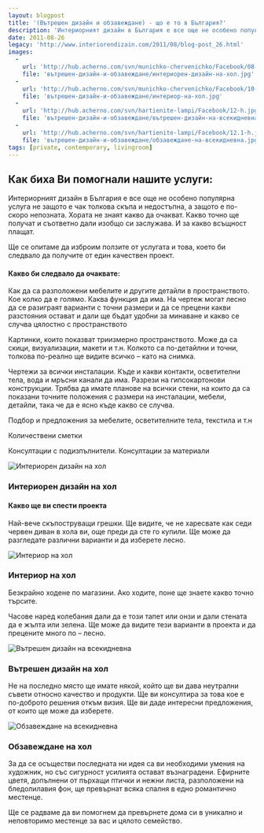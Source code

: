 ```yaml
---
layout: blogpost
title: '(Вътрешен дизайн и обзавеждане) - що е то в България?'
description: 'Интериорният дизайн в България е все още не особено популярна услуга не защото е чак толкова скъпа и недостъпна, а защото е по-скоро непозната. Хората не знаят какво да очакват. Какво точно ще получат и съответно дали изобщо си заслужава. И за какво всъщност плащат. Ще се опитаме да изброим ползите от услугата и това, което би следвало да получите от един качествен проект.'
date: 2011-08-26
legacy: 'http://www.interiorendizain.com/2011/08/blog-post_26.html'
images:
  -
    url: 'http://hub.acherno.com/svn/munichko-chervenichko/Facebook/08-h.bmp'
    file: 'вътрешен-дизайн-и-обзавеждане/интериорен-дизайн-на-хол.jpg'
  -
    url: 'http://hub.acherno.com/svn/munichko-chervenichko/Facebook/10-h.bmp'
    file: 'вътрешен-дизайн-и-обзавеждане/интериор-на-хол.jpg'
  -
    url: 'http://hub.acherno.com/svn/hartienite-lampi/Facebook/12-h.jpg'
    file: 'вътрешен-дизайн-и-обзавеждане/вътрешен-дизайн-на-всекидневна.jpg'
  -
    url: 'http://hub.acherno.com/svn/hartienite-lampi/Facebook/12.1-h.jpg'
    file: 'вътрешен-дизайн-и-обзавеждане/обзавеждане-на-всекидневна.jpg'
tags: [private, contemporary, livingroom]
---
```

## **Как биха Ви помогнали нашите услуги:**
Интериорният дизайн в България е все още не особено популярна услуга не защото е чак толкова скъпа и недостъпна, а защото е по-скоро непозната. Хората не знаят какво да очакват. Какво точно ще получат и съответно дали изобщо си заслужава. И за какво всъщност плащат.

Ще се опитаме да изброим ползите от услугата и това, което би следвало да получите от един качествен проект.

#### **Какво би следвало да очаквате:** ####

Как да са разположени мебелите и другите детайли в пространството. Кое колко да е 
голямо. Каква функция да има. На чертеж могат лесно да се разиграят варианти с точни 
размери и да се прецени какви разстояния остават и дали ще бъдат удобни за минаване и 
какво се случва цялостно с пространството

Картинки, които показват триизмерно пространството. Може да са скици, визуализации, 
макети и т.н. Колкото са по-детайлни и точни, толкова по-реално ще видите всичко – като на снимка.

Чертежи за всички инсталации. Къде и какви контакти, осветителни тела, вода и мръсни 
канали да има. Разрези на гипсокартонови конструкции. Трябва да имате планове на 
всички стени, на които да са показани точните положения с размери на инсталации, 
мебели, детайли, така че да е ясно къде какво се случва.

Подбор и предложения за мебелите, осветителните тела, текстила и т.н

Количествени сметки

Консултации с подизпълнители. Консултации за материали

![Интериорен дизайн на хол](вътрешен-дизайн-и-обзавеждане/интериорен-дизайн-на-хол.jpg)
### Интериорен дизайн на **хол**

#### **Какво ще ви спести проекта** ####

Най-вече скъпоструващи грешки. Ще видите, че не харесвате как седи червен 
диван в хола ви, още преди да сте го купили. Ще може да разгледате различни варианти и да 
изберете лесно.

![Интериор на хол](вътрешен-дизайн-и-обзавеждане/интериор-на-хол.jpg)
### Интериор на **хол**

Безкрайно ходене по магазини. Ако ходите, поне ще знаете какво точно търсите.

Часове наред колебания дали да е този тапет или онзи и дали стената да е жълта или 
зелена. Ще може да видите тези варианти в проекта и да прецените много по – лесно.

![Вътрешен дизайн на всекидневна](вътрешен-дизайн-и-обзавеждане/вътрешен-дизайн-на-всекидневна.jpg)
### Вътрешен дизайн на **хол**

Не на последно място ще имате някой, който ще ви дава неутрални съвети относно 
качество и продукти. Ще ви консултира за това кое е по-доброто решения откъм визия. Ще 
ви даде интересни предложения, от които ще може да изберете.

![Обзавеждане на всекидневна](вътрешен-дизайн-и-обзавеждане/обзавеждане-на-всекидневна.jpg)
### Обзавеждане на **хол**

За да се осъществи последната ни идея са ви необходими умения на художник, но със сигурност усилията остават възнаградени. Ефирните цветя, допълнени от пърхащи птички и нежни листа, разположени на бледолилавия фон, ще превърнат всяка спалня в едно романтично местенце.

Ще се радваме да ви помогнем да превърнете дома си в уникално и неповторимо местенце за вас и цялото семейство.